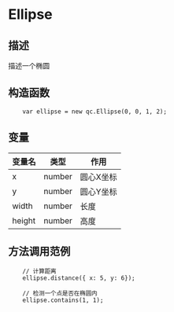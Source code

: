 # Ellipse

## 描述
描述一个椭圆

## 构造函数
````
	var ellipse = new qc.Ellipse(0, 0, 1, 2);
````

## 变量
| 变量名        |   类型       |  作用           |
| ------------- |-------------|-------------|
| x | number | 圆心X坐标 |
| y | number | 圆心Y坐标 |
| width | number | 长度 |
| height | number | 高度 |

## 方法调用范例
````
	// 计算距离
	ellipse.distance({ x: 5, y: 6});

	// 检测一个点是否在椭圆内
	ellipse.contains(1, 1);
````